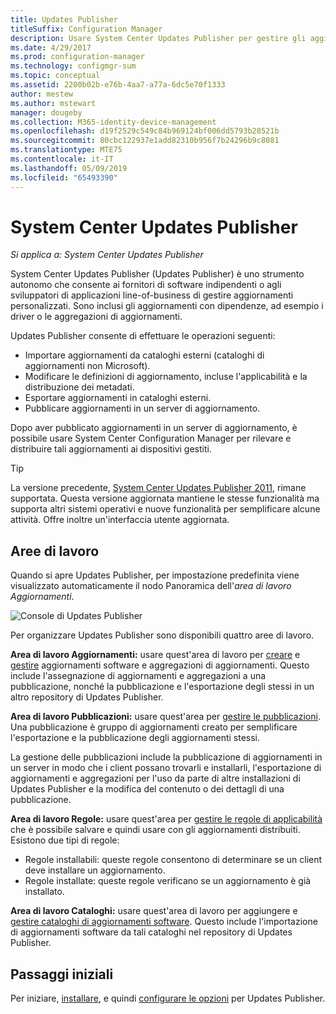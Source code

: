 ```yaml
---
title: Updates Publisher
titleSuffix: Configuration Manager
description: Usare System Center Updates Publisher per gestire gli aggiornamenti personalizzati
ms.date: 4/29/2017
ms.prod: configuration-manager
ms.technology: configmgr-sum
ms.topic: conceptual
ms.assetid: 2200b02b-e76b-4aa7-a77a-6dc5e70f1333
author: mestew
ms.author: mstewart
manager: dougeby
ms.collection: M365-identity-device-management
ms.openlocfilehash: d19f2529c549c84b969124bf006dd5793b28521b
ms.sourcegitcommit: 80cbc122937e1add82310b956f7b24296b9c8081
ms.translationtype: MTE75
ms.contentlocale: it-IT
ms.lasthandoff: 05/09/2019
ms.locfileid: "65493390"
---
```

# <a name="system-center-updates-publisher"></a>System Center Updates Publisher

*Si applica a: System Center Updates Publisher*

System Center Updates Publisher (Updates Publisher) è uno strumento autonomo che consente ai fornitori di software indipendenti o agli sviluppatori di applicazioni line-of-business di gestire aggiornamenti personalizzati. Sono inclusi gli aggiornamenti con dipendenze, ad esempio i driver o le aggregazioni di aggiornamenti.

Updates Publisher consente di effettuare le operazioni seguenti:

-   Importare aggiornamenti da cataloghi esterni (cataloghi di aggiornamenti non Microsoft).
-   Modificare le definizioni di aggiornamento, incluse l'applicabilità e la distribuzione dei metadati.
-   Esportare aggiornamenti in cataloghi esterni.
-   Pubblicare aggiornamenti in un server di aggiornamento.

Dopo aver pubblicato aggiornamenti in un server di aggiornamento, è possibile usare System Center Configuration Manager per rilevare e distribuire tali aggiornamenti ai dispositivi gestiti.

> [!TIP]  
> La versione precedente, [System Center Updates Publisher 2011](http://go.microsoft.com/fwlink/?LinkId=848111), rimane supportata. Questa versione aggiornata mantiene le stesse funzionalità ma supporta altri sistemi operativi e nuove funzionalità per semplificare alcune attività. Offre inoltre un'interfaccia utente aggiornata.

## <a name="workspaces"></a>Aree di lavoro
Quando si apre Updates Publisher, per impostazione predefinita viene visualizzato automaticamente il nodo Panoramica dell'*area di lavoro Aggiornamenti*.

![Console di Updates Publisher](media/console1.png)   


Per organizzare Updates Publisher sono disponibili quattro aree di lavoro.


**Area di lavoro Aggiornamenti:** usare quest'area di lavoro per [creare](/sccm/sum/tools/create-updates-with-updates-publisher) e [gestire](/sccm/sum/tools/manage-updates-with-updates-publisher) aggiornamenti software e aggregazioni di aggiornamenti. Questo include l'assegnazione di aggiornamenti e aggregazioni a una pubblicazione, nonché la pubblicazione e l'esportazione degli stessi in un altro repository di Updates Publisher.

**Area di lavoro Pubblicazioni:** usare quest'area per [gestire le pubblicazioni](/sccm/sum/tools/updates-publisher-publications). Una pubblicazione è gruppo di aggiornamenti creato per semplificare l'esportazione e la pubblicazione degli aggiornamenti stessi.

La gestione delle pubblicazioni include la pubblicazione di aggiornamenti in un server in modo che i client possano trovarli e installarli, l'esportazione di aggiornamenti e aggregazioni per l'uso da parte di altre installazioni di Updates Publisher e la modifica del contenuto o dei dettagli di una pubblicazione.



**Area di lavoro Regole:** usare quest'area per [gestire le regole di applicabilità](/sccm/sum/tools/updates-publisher-applicability-rules) che è possibile salvare e quindi usare con gli aggiornamenti distribuiti. Esistono due tipi di regole:

-   Regole installabili: queste regole consentono di determinare se un client deve installare un aggiornamento.
-   Regole installate: queste regole verificano se un aggiornamento è già installato.

**Area di lavoro Cataloghi:** usare quest'area di lavoro per aggiungere e [gestire cataloghi di aggiornamenti software](/sccm/sum/tools/updates-publisher-catalogs). Questo include l'importazione di aggiornamenti software da tali cataloghi nel repository di Updates Publisher.
## <a name="first-steps"></a>Passaggi iniziali
Per iniziare, [installare](/sccm/sum/tools/install-updates-publisher), e quindi [configurare le opzioni](/sccm/sum/tools/updates-publisher-options) per Updates Publisher.
